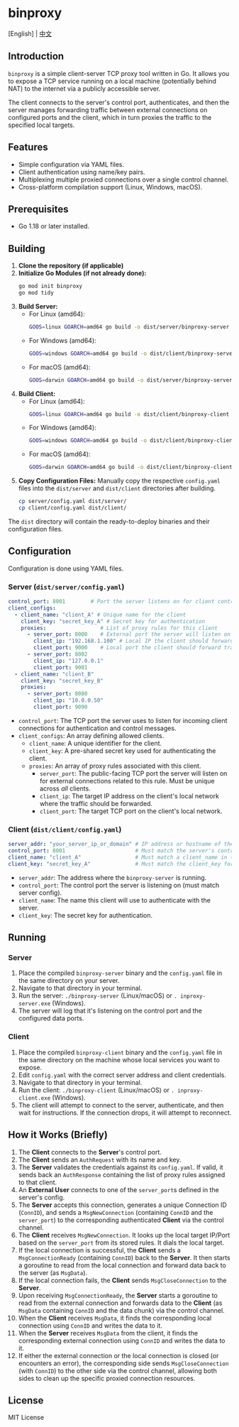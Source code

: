 # binproxy

[English] | [中文](docs/README_zh.md)

## Introduction

`binproxy` is a simple client-server TCP proxy tool written in Go. It allows you to expose a TCP service running on a local machine (potentially behind NAT) to the internet via a publicly accessible server.

The client connects to the server's control port, authenticates, and then the server manages forwarding traffic between external connections on configured ports and the client, which in turn proxies the traffic to the specified local targets.

## Features

*   Simple configuration via YAML files.
*   Client authentication using name/key pairs.
*   Multiplexing multiple proxied connections over a single control channel.
*   Cross-platform compilation support (Linux, Windows, macOS).

## Prerequisites

*   Go 1.18 or later installed.

## Building

1.  **Clone the repository (if applicable)**
2.  **Initialize Go Modules (if not already done):**
    ```bash
    go mod init binproxy
    go mod tidy
    ```
3.  **Build Server:**
    *   For Linux (amd64):
        ```bash
        GOOS=linux GOARCH=amd64 go build -o dist/server/binproxy-server ./server
        ```
    *   For Windows (amd64):
        ```bash
        GOOS=windows GOARCH=amd64 go build -o dist/client/binproxy-server.exe ./server
        ```
    *   For macOS (amd64):
        ```bash
        GOOS=darwin GOARCH=amd64 go build -o dist/server/binproxy-server ./server
        ```
4.  **Build Client:**
    *   For Linux (amd64):
        ```bash
        GOOS=linux GOARCH=amd64 go build -o dist/client/binproxy-client ./client
        ```
    *   For Windows (amd64):
        ```bash
        GOOS=windows GOARCH=amd64 go build -o dist/client/binproxy-client.exe ./client
        ```
    *   For macOS (amd64):
        ```bash
        GOOS=darwin GOARCH=amd64 go build -o dist/client/binproxy-client ./client
        ```
5.  **Copy Configuration Files:** Manually copy the respective `config.yaml` files into the `dist/server` and `dist/client` directories after building.
    ```bash
    cp server/config.yaml dist/server/
    cp client/config.yaml dist/client/
    ```

The `dist` directory will contain the ready-to-deploy binaries and their configuration files.

## Configuration

Configuration is done using YAML files.

### Server (`dist/server/config.yaml`)

```yaml
control_port: 8001        # Port the server listens on for client control connections
client_configs:
  - client_name: "client_A" # Unique name for the client
    client_key: "secret_key_A" # Secret key for authentication
    proxies:                 # List of proxy rules for this client
      - server_port: 8000    # External port the server will listen on
        client_ip: "192.168.1.100" # Local IP the client should forward traffic to
        client_port: 9000    # Local port the client should forward traffic to
      - server_port: 8002
        client_ip: "127.0.0.1"
        client_port: 9001
  - client_name: "client_B"
    client_key: "secret_key_B"
    proxies:
      - server_port: 8080
        client_ip: "10.0.0.50"
        client_port: 9090
```

*   `control_port`: The TCP port the server uses to listen for incoming client connections for authentication and control messages.
*   `client_configs`: An array defining allowed clients.
    *   `client_name`: A unique identifier for the client.
    *   `client_key`: A pre-shared secret key used for authenticating the client.
    *   `proxies`: An array of proxy rules associated with this client.
        *   `server_port`: The public-facing TCP port the server will listen on for external connections related to this rule. Must be unique across *all* clients.
        *   `client_ip`: The target IP address on the client's local network where the traffic should be forwarded.
        *   `client_port`: The target TCP port on the client's local network.

### Client (`dist/client/config.yaml`)

```yaml
server_addr: "your_server_ip_or_domain" # IP address or hostname of the server
control_port: 8001                      # Must match the server's control_port
client_name: "client_A"                 # Must match a client_name in the server config
client_key: "secret_key_A"              # Must match the client_key for the client_name
```

*   `server_addr`: The address where the `binproxy-server` is running.
*   `control_port`: The control port the server is listening on (must match server config).
*   `client_name`: The name this client will use to authenticate with the server.
*   `client_key`: The secret key for authentication.

## Running

### Server

1.  Place the compiled `binproxy-server` binary and the `config.yaml` file in the same directory on your server.
2.  Navigate to that directory in your terminal.
3.  Run the server: `./binproxy-server` (Linux/macOS) or `. inproxy-server.exe` (Windows).
4.  The server will log that it's listening on the control port and the configured data ports.

### Client

1.  Place the compiled `binproxy-client` binary and the `config.yaml` file in the same directory on the machine whose local services you want to expose.
2.  Edit `config.yaml` with the correct server address and client credentials.
3.  Navigate to that directory in your terminal.
4.  Run the client: `./binproxy-client` (Linux/macOS) or `. inproxy-client.exe` (Windows).
5.  The client will attempt to connect to the server, authenticate, and then wait for instructions. If the connection drops, it will attempt to reconnect.

## How it Works (Briefly)

1.  The **Client** connects to the **Server**'s control port.
2.  The **Client** sends an `AuthRequest` with its name and key.
3.  The **Server** validates the credentials against its `config.yaml`. If valid, it sends back an `AuthResponse` containing the list of proxy rules assigned to that client.
4.  An **External User** connects to one of the `server_port`s defined in the server's config.
5.  The **Server** accepts this connection, generates a unique Connection ID (`ConnID`), and sends a `MsgNewConnection` (containing `ConnID` and the `server_port`) to the corresponding authenticated **Client** via the control channel.
6.  The **Client** receives `MsgNewConnection`. It looks up the local target IP/Port based on the `server_port` from its stored rules. It dials the local target.
7.  If the local connection is successful, the **Client** sends a `MsgConnectionReady` (containing `ConnID`) back to the **Server**. It then starts a goroutine to read from the local connection and forward data back to the server (as `MsgData`).
8.  If the local connection fails, the **Client** sends `MsgCloseConnection` to the **Server**.
9.  Upon receiving `MsgConnectionReady`, the **Server** starts a goroutine to read from the external connection and forwards data to the **Client** (as `MsgData` containing `ConnID` and the data chunk) via the control channel.
10. When the **Client** receives `MsgData`, it finds the corresponding local connection using `ConnID` and writes the data to it.
11. When the **Server** receives `MsgData` from the client, it finds the corresponding external connection using `ConnID` and writes the data to it.
12. If either the external connection or the local connection is closed (or encounters an error), the corresponding side sends `MsgCloseConnection` (with `ConnID`) to the other side via the control channel, allowing both sides to clean up the specific proxied connection resources.

## License

MIT License 